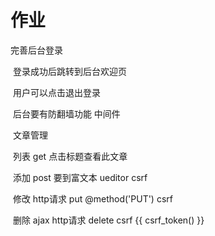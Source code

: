 # 作业

完善后台登录

​	登录成功后跳转到后台欢迎页

​	用户可以点击退出登录

​	后台要有防翻墙功能    中间件

​	文章管理

​		列表  get   点击标题查看此文章

​		添加   post       要到富文本 ueditor   csrf

​		修改   http请求 put   @method('PUT')   csrf

​		删除   ajax    http请求 delete     csrf   {{ csrf_token() }}